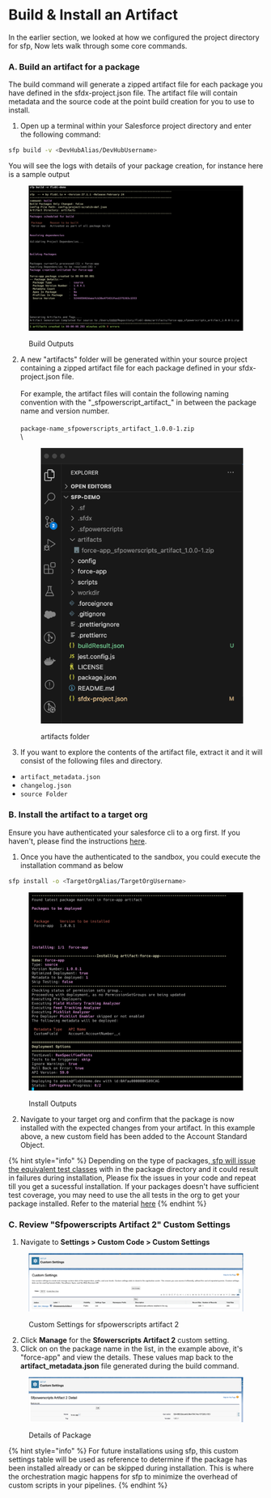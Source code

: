 # Build & Install an Artifact

In the earlier section, we looked at how we configured the project directory for sfp,  Now lets walk through some core commands.

### A. Build an artifact for a package

The build command will generate a zipped artifact file for each package you have defined in the sfdx-project.json file.  The artifact file will contain metadata and the source code at the point build creation for you to use to install.

1. Open up a terminal within your Salesforce project directory and enter the following command:

```bash
sfp build -v <DevHubAlias/DevHubUsername>
```

You will see the logs with details of your package creation, for instance here is a sample output

<figure><img src="../.gitbook/assets/image (43).png" alt=""><figcaption><p>Build Outputs</p></figcaption></figure>

2.  A new "artifacts" folder will be generated within your source project containing a zipped artifact file for each package defined in your sfdx-project.json file.\
    \
    For example, the artifact files will contain the following naming convention with the "\_sfpowerscript\_artifact\_" in between the package name and version number.\
    \
    `package-name_sfpowerscripts_artifact_1.0.0-1.zip` \
    \


    <figure><img src="../.gitbook/assets/image (38).png" alt=""><figcaption><p>artifacts folder</p></figcaption></figure>
3. If you want to explore the contents of the artifact file, extract it and it will consist of the following files and directory.&#x20;

* `artifact_metadata.json`
* `changelog.json`
* `source Folder`

### B. Install the artifact to a target org

Ensure you have authenticated your salesforce cli to a org first.  If you haven't, please find the instructions [here](https://developer.salesforce.com/docs/atlas.en-us.sfdx\_dev.meta/sfdx\_dev/sfdx\_dev\_auth\_web\_flow.htm).

1. Once you have the authenticated to the sandbox, you could execute the installation command as below

```bash
sfp install -o <TargetOrgAlias/TargetOrgUsername>
```

<figure><img src="../.gitbook/assets/image (41).png" alt=""><figcaption><p>Install Outputs</p></figcaption></figure>

2. Navigate to your target org and confirm that the package is now installed with the expected changes from your artifact.  In this example above, a new custom field has been added to the Account Standard Object.

{% hint style="info" %}
Depending on the type of packages,[ sfp will issue the equivalent test classes](../concepts/supported-package-types/) with in the package directory and it could result in failures during installation,  Please fix the issues in your code and repeat till you get a sucessful installation.   If your packages doesn't have sufficient test coverage, you may need to use the all tests in the org to get your package installed. Refer to the material [here](../building-artifacts/configuring-installation-behaviour-of-a-package/optimized-installation.md)
{% endhint %}

### C. Review "Sfpowerscripts Artifact 2" Custom Settings

1. Navigate to **Settings > Custom Code > Custom Settings**

<figure><img src="../.gitbook/assets/image (44).png" alt=""><figcaption><p>Custom Settings for sfpowerscripts artifact 2</p></figcaption></figure>

2. Click **Manage** for the **Sfowerscripts Artifact 2** custom setting.
3. Click on on the package name in the list, in the example above, it's "force-app" and view the details.  These values map back to the **artifact\_metadata.json** file generated during the build command.

<figure><img src="../.gitbook/assets/image (45).png" alt=""><figcaption><p>Details of Package</p></figcaption></figure>

{% hint style="info" %}
For future installations using sfp, this custom settings table will be used as reference to determine if the package has been installed already or can be skipped during installation.  This is where the orchestration magic happens for sfp to minimize the overhead of custom scripts in your pipelines.
{% endhint %}

